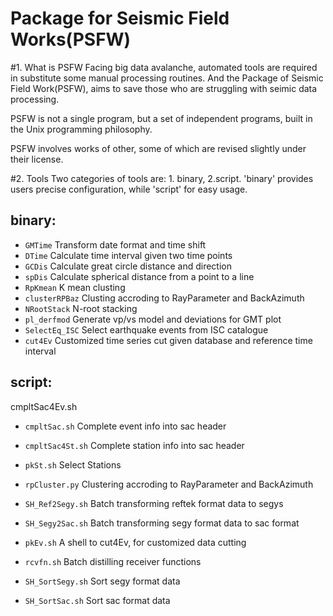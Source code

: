 Package for Seismic Field Works(PSFW)
=====================================================
#1. What is PSFW
Facing big data avalanche, automated tools are required in substitute some manual processing routines. And the Package of Seismic Field Work(PSFW), aims to save those who are struggling with seimic data processing.

PSFW is not a single program, but a set of independent programs, built in the Unix programming philosophy.

PSFW involves works of other, some of which are revised slightly under their license.

#2. Tools
Two categories of tools are: 1. binary, 2.script. 'binary' provides users precise configuration, while 'script' for easy usage.
## binary:
- `GMTime`        Transform date format and time shift
- `DTime`         Calculate time interval given two time points
- `GCDis`         Calculate great circle distance and direction
- `spDis`         Calculate spherical distance from a point to a line
- `RpKmean`       K mean clusting
- `clusterRPBaz`  Clusting accroding to RayParameter and BackAzimuth
- `NRootStack`    N-root stacking
- `pl_derfmod`    Generate vp/vs model and deviations for GMT plot
- `SelectEq_ISC`  Select earthquake events from ISC catalogue
- `cut4Ev`        Customized time series cut given database and reference time interval

## script:
cmpltSac4Ev.sh 
- `cmpltSac.sh`     Complete event info into sac header
- `cmpltSac4St.sh`  Complete station info into sac header
- `pkSt.sh`         Select Stations
- `rpCluster.py`    Clustering accroding to RayParameter and BackAzimuth
- `SH_Ref2Segy.sh`  Batch transforming reftek format data to segys
- `SH_Segy2Sac.sh`  Batch transforming segy format data to sac format

- `pkEv.sh`         A shell to cut4Ev, for customized data cutting
- `rcvfn.sh`        Batch distilling receiver functions 
- `SH_SortSegy.sh`  Sort segy format data
- `SH_SortSac.sh`   Sort sac format data
